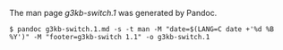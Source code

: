 The man page *g3kb-switch.1* was generated by Pandoc.

```ShellSession
$ pandoc g3kb-switch.1.md -s -t man -M "date=$(LANG=C date +'%d %B %Y')" -M "footer=g3kb-switch 1.1" -o g3kb-switch.1
```

